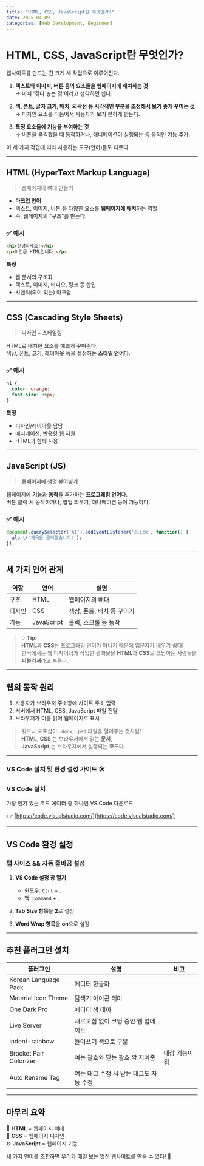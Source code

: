 ```yaml
---
title: "HTML, CSS, JavaScript란 무엇인가?"
date: 2025-04-09
categories: [Web Development, Beginner]
---
```

# HTML, CSS, JavaScript란 무엇인가?

웹사이트를 만드는 건 크게 세 작업으로 이루어진다.

1. **텍스트와 이미지, 버튼 등의 요소들을 웹페이지에 배치하는 것**  
   → 마치 '갖다 놓는 것'이라고 생각하면 쉽다.

2. **색, 폰트, 글자 크기, 배치, 외곽선 등 시각적인 부분을 조정해서 보기 좋게 꾸미는 것**  
   → 디자인 요소를 다듬어서 사용자가 보기 편하게 만든다.

3. **특정 요소들에 기능을 부여하는 것**  
   → 버튼을 클릭했을 때 동작하거나, 애니메이션이 실행되는 등 동적인 기능 추가.

이 세 가지 작업에 따라 사용하는 도구(언어)들도 다르다.

---

## HTML (HyperText Markup Language)

> 웹페이지의 뼈대 만들기

- **마크업 언어**    
- 텍스트, 이미지, 버튼 등 다양한 요소를 **웹페이지에 배치**하는 역할.
- 즉, 웹페이지의 "구조"를 만든다.
  
### ✅ 예시
```html
<h1>안녕하세요!</h1>
<p>이것은 HTML입니다.</p>
```
**특징**
- 웹 문서의 구조화
- 텍스트, 이미지, 비디오, 링크 등 삽입
- 시멘틱(의미 있는) 마크업


---


## CSS (Cascading Style Sheets)

> **디자인 + 스타일링**

HTML로 배치한 요소를 예쁘게 꾸며준다.  
색상, 폰트, 크기, 레이아웃 등을 설정하는 **스타일 언어**다.

### ✅ 예시
```css
h1 {
  color: orange;
  font-size: 36px;
}

```
**특징**
- 디자인/레이아웃 담당
- 애니메이션, 반응형 웹 지원
- HTML과 함께 사용

---

## JavaScript (JS)

> **웹페이지에 생명 불어넣기**

웹페이지에 **기능**과 **동작**을 추가하는 **프로그래밍 언어**다.  
버튼 클릭 시 동작하거나, 팝업 띄우기, 애니메이션 등이 가능하다.

### ✅ 예시
```javascript
document.querySelector('h1').addEventListener('click', function() {
  alert('제목을 클릭했습니다!');
});
```

---

## 세 가지 언어 관계 
| 역할 | 언어 | 설명 |
|---|---|---|
| 구조 | HTML | 웹페이지의 뼈대 |
| 디자인 | CSS | 색상, 폰트, 배치 등 꾸미기 |
| 기능 | JavaScript | 클릭, 스크롤 등 동작 |

> 💡 **Tip:**  
> **HTML**과 **CSS**는 프로그래밍 언어가 아니기 때문에 입문자가 배우기 쉽다!  
> 한국에서는 웹 디자이너가 작업한 결과물을 **HTML**과 **CSS**로 코딩하는 사람들을 **퍼블리셔**라고 부른다.

---

## 웹의 동작 원리

1. 사용자가 브라우저 주소창에 사이트 주소 입력
2. 서버에서 HTML, CSS, JavaScript 파일 전달
3. 브라우저가 이를 읽어 웹페이지로 표시

> 워드나 포토샵이 `.docx`, `.psd` 파일을 열어주는 것처럼!  
> **HTML**, **CSS** 는 브라우저에서 읽는 **문서**,  
> **JavaScript** 는 브라우저에서 실행되는 **코드**다.


---

### VS Code 설치 및 환경 설정 가이드 🛠️

### VS Code 설치

가장 인기 있는 코드 에디터 중 하나인 VS Code 다운로드

👉 [https://code.visualstudio.com/](https://code.visualstudio.com/)

---

## VS Code 환경 설정

### 탭 사이즈 && 자동 줄바꿈 설정

1. **VS Code 설정 창 열기**
   - 윈도우: `Ctrl` + `,`
   - 맥: `Command` + `,`

2. **Tab Size 항목**을 **2**로 설정

3. **Word Wrap 항목**을 **on**으로 설정

---

## 추천 플러그인 설치 

| 플러그인 | 설명 | 비고 |
| --- | --- | --- |
| Korean Language Pack | 에디터 한글화 |  |
| Material Icon Theme | 탐색기 아이콘 테마 |  |
| One Dark Pro | 에디터 색 테마 |  |
| Live Server | 새로고침 없이 코딩 중인 웹 업데이트 |  |
| indent-rainbow | 들여쓰기 색으로 구분 |  |
| Bracket Pair Colorizer | 여는 괄호와 닫는 괄호 짝 지어줌 | 내장 기능이 됨 |
| Auto Rename Tag | 여는 태그 수정 시 닫는 태그도 자동 수정 |  |

---

## 마무리 요약

📰 **HTML** = 웹페이지 뼈대  
🎨 **CSS** = 웹페이지 디자인  
⚙️ **JavaScript** = 웹페이지 기능

새 가지 언어를 조합하면 우리가 매일 보는 멋진 웹사이트를 만들 수 있다! 🎉

